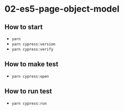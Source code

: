 # 02-es5-page-object-model

## How to start

- `yarn`
- `yarn cypress:version`
- `yarn cypress:verify`

## How to make test

- `yarn cypress:open`

## How to run test

- `yarn cypress:run`
